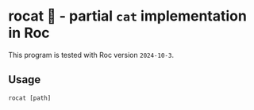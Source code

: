 # rocat 🚀 - partial `cat` implementation in Roc

This program is tested with Roc version `2024-10-3`.

## Usage

```text
rocat [path]
```


